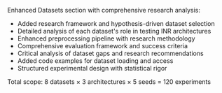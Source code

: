 Enhanced Datasets section with comprehensive research analysis:

* Added research framework and hypothesis-driven dataset selection
* Detailed analysis of each dataset's role in testing INR architectures
* Enhanced preprocessing pipeline with research methodology
* Comprehensive evaluation framework and success criteria
* Critical analysis of dataset gaps and research recommendations
* Added code examples for dataset loading and access
* Structured experimental design with statistical rigor

Total scope: 8 datasets × 3 architectures × 5 seeds = 120 experiments
